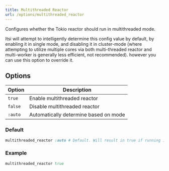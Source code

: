 ```yaml
---
title: Multithreaded Reactor
url: /options/multithreaded_reactor
---
```


Configures whether the Tokio reactor should run in multithreaded mode.

Itsi will attempt to intelligently determine this config value by default, by enabling it in single mode, and disabling it in cluster-mode (where attempting to utilize multiple cores via both multi-threaded reactor and multi-worker is generally less efficient, not recommended).
however you can use this option to override it.

## Options
|Option | Description |
|-------|-------------|
| `true` | Enable multithreaded reactor |
| `false` | Disable multithreaded reactor |
| `:auto` | Automatically determine based on mode |

### Default

```ruby {filename=Itsi.rb}
multithreaded_reactor :auto # Default. Will result in true if running in single mode, false if running in multi mode.
```
### Example

```ruby {filename=Itsi.rb}
multithreaded_reactor true
```
